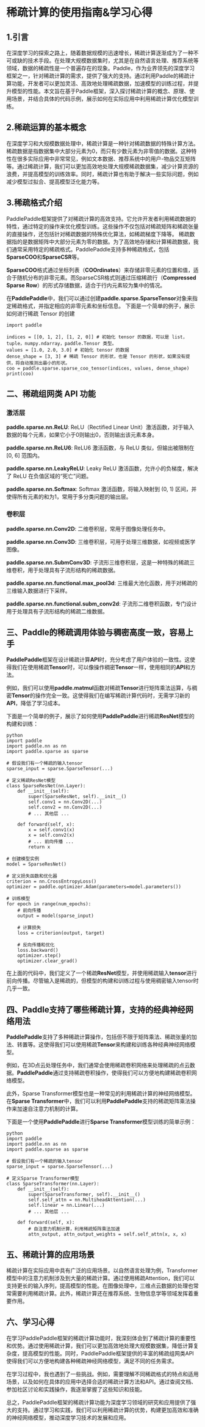# 稀疏计算的使用指南&学习心得

## 1.引言

在深度学习的探索之路上，随着数据规模的迅速增长，稀疏计算逐渐成为了一种不可或缺的技术手段。在处理大规模数据集时，尤其是在自然语言处理、推荐系统等领域，数据的稀疏性是一个普遍存在的现象。Paddle，作为业界领先的深度学习框架之一，针对稀疏计算的需求，提供了强大的支持。通过利用Paddle的稀疏计算功能，开发者可以更加灵活、高效地处理稀疏数据，加速模型的训练过程，并提升模型的性能。本文旨在基于Paddle框架，深入探讨稀疏计算的概念、原理、使用场景，并结合具体的代码示例，展示如何在实际应用中利用稀疏计算优化模型训练。

## 2.稀疏运算的基本概念

在深度学习和大规模数据处理中，稀疏计算是一种针对稀疏数据的特殊计算方法。稀疏数据是指数据集中大部分元素为0，而只有少数元素为非零值的数据。这种特性在很多实际应用中非常常见，例如文本数据、推荐系统中的用户-物品交互矩阵等。通过稀疏计算，我们可以更加高效地处理大规模稀疏数据集，减少计算资源的浪费，并提高模型的训练效率。同时，稀疏计算也有助于解决一些实际问题，例如减少模型过拟合、提高模型泛化能力等。

## 3.稀疏格式介绍

PaddlePaddle框架提供了对稀疏计算的高效支持。它允许开发者利用稀疏数据的特性，通过特定的操作来优化模型训练。这些操作不仅包括对稀疏矩阵和稀疏张量的直接操作，还包括针对稀疏数据的特殊优化算法，如稀疏梯度下降等。
稀疏数据指的是数据矩阵中大部分元素为零的数据。为了高效地存储和计算稀疏数据，我们通常采用特定的稀疏格式。PaddlePaddle支持多种稀疏格式，包括**SparseCOO**和**SparseCSR**等。

**SparseCOO**格式通过坐标列表（**COOrdinates**）来存储非零元素的位置和值，适合于随机分布的非零元素。而SparseCSR格式则通过压缩稀疏行（**Compressed Sparse Row**）的形式存储数据，适合于行内元素较为集中的情况。

在**PaddlePaddle**中，我们可以通过创建**paddle.sparse.SparseTensor**对象来指定稀疏格式，并指定相应的非零元素和坐标信息。
下面是一个简单的例子，展示如何进行稀疏 Tensor 的创建
```
import paddle

indices = [[0, 1, 2], [1, 2, 0]] # 初始化 tensor 的数据，可以是 list，tuple，numpy.ndarray，paddle.Tensor 类型。
values = [1.0, 2.0, 3.0] # 初始化 tensor 的数据
dense_shape = [3, 3] # 稀疏 Tensor 的形状，也是 Tensor 的形状，如果没有提供，将自动推测出最小的形状。
coo = paddle.sparse.sparse_coo_tensor(indices, values, dense_shape)
print(coo)

```
## 二、稀疏组网类 API 功能

### 激活层
**paddle.sparse.nn.ReLU**: ReLU（Rectified Linear Unit）激活函数，对于输入数据的每个元素，如果它小于0则输出0，否则输出该元素本身。

**paddle.sparse.nn.ReLU6**: ReLU6 激活函数，与 ReLU 类似，但输出被限制在 [0, 6] 范围内。

**paddle.sparse.nn.LeakyReLU**: Leaky ReLU 激活函数，允许小的负梯度，解决了 ReLU 在负值区域的“死亡”问题。

**paddle.sparse.nn.Softmax**: Softmax 激活函数，将输入映射到 (0, 1) 区间，并使得所有元素的和为1，常用于多分类问题的输出层。

### 卷积层
**paddle.sparse.nn.Conv2D**: 二维卷积层，常用于图像处理任务中。

**paddle.sparse.nn.Conv3D**: 三维卷积层，可用于处理三维数据，如视频或医学图像。

**paddle.sparse.nn.SubmConv3D**: 子流形三维卷积层，这是一种特殊的稀疏三维卷积，用于处理具有子流形结构的稀疏数据。

**paddle.sparse.nn.functional.max_pool3d**: 三维最大池化函数，用于对稀疏的三维输入数据进行下采样。

**paddle.sparse.nn.functional.subm_conv2d**: 子流形二维卷积函数，专门设计用于处理具有子流形结构的稀疏二维数据。

## 三、Paddle的稀疏调用体验与稠密高度一致，容易上手

**PaddlePaddle**框架在设计稀疏计算**API**时，充分考虑了用户体验的一致性。这使得我们在使用稀疏**Tensor**时，可以像操作稠密**Tensor**一样，使用相同的**API**和方法。

例如，我们可以使用**paddle.matmul**函数对稀疏**Tensor**进行矩阵乘法运算，与稠密**Tensor**的操作完全一致。这使得我们在编写稀疏计算代码时，无需学习新的**API**，降低了学习成本。

下面是一个简单的例子，展示了如何使用**PaddlePaddle**进行稀疏**ResNet**模型的构建和训练：
```
python
import paddle  
import paddle.nn as nn  
import paddle.sparse as sparse  
  
# 假设我们有一个稀疏的输入tensor  
sparse_input = sparse.SparseTensor(...)  
  
# 定义稀疏ResNet模型  
class SparseResNet(nn.Layer):  
    def __init__(self):  
        super(SparseResNet, self).__init__()  
        self.conv1 = nn.Conv2D(...)  
        self.conv2 = nn.Conv2D(...)  
        # ... 其他层 ...  
  
    def forward(self, x):  
        x = self.conv1(x)  
        x = self.conv2(x)  
        # ... 前向传播 ...  
        return x  
  
# 创建模型实例  
model = SparseResNet()  
  
# 定义损失函数和优化器  
criterion = nn.CrossEntropyLoss()  
optimizer = paddle.optimizer.Adam(parameters=model.parameters())  
  
# 训练模型  
for epoch in range(num_epochs):  
    # 前向传播  
    output = model(sparse_input)  
      
    # 计算损失  
    loss = criterion(output, target)  
      
    # 反向传播和优化  
    loss.backward()  
    optimizer.step()  
    optimizer.clear_grad()
```
在上面的代码中，我们定义了一个稀疏**ResNet**模型，并使用稀疏输入**tensor**进行前向传播。尽管输入是稀疏的，但模型的构建和训练过程与使用稠密输入tensor时几乎一致。

## 四、Paddle支持了哪些稀疏计算，支持的经典神经网络用法

**PaddlePaddle**支持了多种稀疏计算操作，包括但不限于矩阵乘法、稀疏张量的加法、转置等。这使得我们可以使用稀疏**Tensor**来构建和训练各种经典神经网络模型。

例如，在3D点云处理任务中，我们通常会使用稀疏卷积网络来处理稀疏的点云数据。**PaddlePaddle**通过支持稀疏卷积操作，使得我们可以方便地构建稀疏卷积网络模型。

此外，Sparse Transformer模型也是一种常见的利用稀疏计算的神经网络模型。在**Sparse Transformer**中，我们可以利用**PaddlePaddle**支持的稀疏矩阵乘法操作来加速自注意力机制的计算。

下面是一个使用**PaddlePaddle**进行**Sparse Transformer**模型训练的简单示例：
```
python
import paddle  
import paddle.nn as nn  
import paddle.sparse as sparse  
  
# 假设我们有一个稀疏的输入tensor  
sparse_input = sparse.SparseTensor(...)  
  
# 定义Sparse Transformer模型  
class SparseTransformer(nn.Layer):  
    def __init__(self):  
        super(SparseTransformer, self).__init__()  
        self.self_attn = nn.MultiheadAttention(...)  
        self.linear = nn.Linear(...)  
        # ... 其他层 ...  
  
    def forward(self, x):  
        # 自注意力机制计算，利用稀疏矩阵乘法加速  
        attn_output, attn_output_weights = self.self_attn(x, x, x)
```
## 五、稀疏计算的应用场景
稀疏计算在实际应用中具有广泛的应用场景。以自然语言处理为例，Transformer模型中的注意力机制涉及到大量的稀疏计算。通过使用稀疏Attention，我们可以支持更长的输入序列，提高模型的性能。在图像处理中，三维点云数据的处理也常常需要利用稀疏计算。此外，稀疏计算还在推荐系统、生物信息学等领域发挥着重要作用。

## 六、学习心得
在学习PaddlePaddle框架的稀疏计算功能时，我深刻体会到了稀疏计算的重要性和优势。通过使用稀疏计算，我们可以更加高效地处理大规模数据集，降低计算复杂度，提高模型的性能。同时，PaddlePaddle框架提供的丰富的稀疏组网类API使得我们可以方便地构建各种稀疏神经网络模型，满足不同的任务需求。

在学习过程中，我也遇到了一些挑战。例如，需要理解不同稀疏格式的特点和适用场景，以及如何在具体的应用中选择合适的稀疏计算方法和API。通过查阅文档、参加社区讨论和实践操作，我逐渐掌握了这些知识和技能。

总之，PaddlePaddle框架的稀疏计算功能为深度学习领域的研究和应用提供了强大的支持。通过学习和实践，我们可以利用稀疏计算的优势，构建更加高效和准确的神经网络模型，推动深度学习技术的发展和应用。
